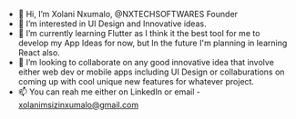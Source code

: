 - 👋 Hi, I’m Xolani Nxumalo, @NXTECHSOFTWARES Founder
- 👀 I’m interested in UI Design and Innovative ideas.
- 🌱 I’m currently learning Flutter as I think it the best tool for me to develop my App Ideas for now, but In the future I'm planning in learning React also.
- 💞️ I’m looking to collaborate on any good innovative idea that involve either web dev or mobile apps including UI Design or collaburations on coming up with cool unique new features for whatever project.
- 📫 You can reah me either on LinkedIn or email - xolanimsizinxumalo@gmail.com

<!---
NXTECHSOFTWARES/NXTECHSOFTWARES is a ✨ special ✨ repository because its `README.md` (this file) appears on your GitHub profile.
You can click the Preview link to take a look at your changes.
--->
